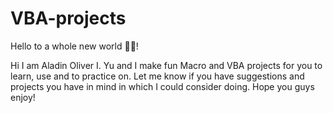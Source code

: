 # VBA-projects
Hello to a whole new world 🧞‍♂️!

Hi I am Aladin Oliver I. Yu and I make fun Macro and VBA projects for you to learn, use and to practice on. Let me know if you have suggestions and projects you have in mind in which I could consider doing. Hope you guys enjoy! 
